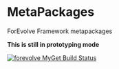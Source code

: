 # MetaPackages
ForEvolve Framework metapackages

**This is still in prototyping mode**

[![forevolve MyGet Build Status](https://www.myget.org/BuildSource/Badge/forevolve?identifier=b15d1c32-b86e-4a55-a497-229071f23e70)](https://www.myget.org/)